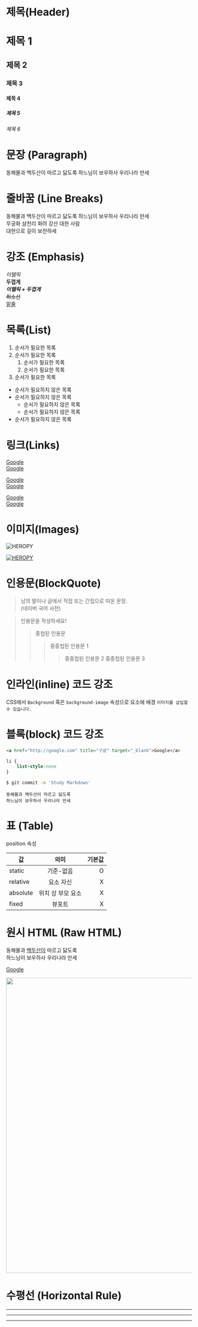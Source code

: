 # 제목(Header)

# 제목 1
## 제목 2
### 제목 3
#### 제목 4
##### 제목 5
###### 제목 6

# 문장 (Paragraph)
동해물과 백두산이 마르고 닳도록
하느님이 보우하사 우리나라 만세

# 줄바꿈 (Line Breaks)
동해물과  백두산이 마르고 닳도록 하느님이 보우하사 우리나라 만세 <br>무궁화 삼천리 화려 강산 대한 사람<br> 대한으로 길이 보전하세

# 강조 (Emphasis)
_이텔릭_  
**두껍게**  
**_이텔릭 + 두껍게_**  
~~취소선~~  
<u>밑줄</u>

# 목록(List)
1. 순서가 필요한 목록    
1. 순서가 필요한 목록  
    1. 순서가 필요한 목록
    1. 순서가 필요한 목록
1. 순서가 필요한 목록

- 순서가 필요하지 않은 목록
- 순서가 필요하지 않은 목록
    - 순서가 필요하지 않은 목록
    - 순서가 필요하지 않은 목록
- 순서가 필요하지 않은 목록

# 링크(Links)
<a href="http://google.com">Google</a>  
[Google](http://google.com)

<!-- hover시 툴팁보임 -->
<a href="http://google.com" title="구글">Google</a>    
[Google](http://google.com "구글로 이동!")

<a href="http://google.com" title="구글" target="_blank">Google</a>    
[Google](http://google.com "구글로 이동!")

# 이미지(Images)
<!-- 대체 텍스트 HEROPY -->
![HEROPY](https://i.ytimg.com/vi/FL3WMfS1rJY/hqdefault.jpg?sqp=-oaymwEcCOADEI4CSFXyq4qpAw4IARUAAIhCGAFwAcABBg==&rs=AOn4CLBgcKuJLSm5DnzXZX8sz8jmw8s8SQ)

<!-- 이미지 클릭시 링크로 이동 -->
[![HEROPY](https://i.ytimg.com/vi/FL3WMfS1rJY/hqdefault.jpg?sqp=-oaymwEcCOADEI4CSFXyq4qpAw4IARUAAIhCGAFwAcABBg==&rs=AOn4CLBgcKuJLSm5DnzXZX8sz8jmw8s8SQ)
](http://hxxeox.com/STARTER/index.html)

# 인용문(BlockQuote)
> 남의 말이나 글에서 직접 또는  간접으로 따온 문장.  
> (네이버 국어 사전)

> 인용문을 작성하세요!
>> 중첩된 인용문
>>> 중중첩된 인용문 1
>>>> 중중첩된 인용문 2
>>>> 중중첩된 인용문 3

# 인라인(inline) 코드 강조
<!-- 상단 숫자1번 왼쪽 기호 / 글자 드래그 후 ` 누르면 한번에 묶임-->
CSS에서 `Background` 혹은 `background-image` 속성으로 요소에 배경 `이미지를 삽입할 수 있습니다.`

# 블록(block) 코드 강조
```html
<a href="http://google.com" title="구글" target="_blank">Google</a>  
```

```css
li {
    list-style:none
}
```

```bash
$ git commit -m 'Study Markdown'
```

```plaintext
동해물과 백두산이 마르고 닳도록  
하느님이 보우하사 우리나라 만세
```

# 표 (Table)

position 속성  
<!-- 좌우로 : 기호를 넣으면 가운데 정렬 -->
<!-- 오른쪽에만 : 기호 넣을시 오른쪽 정렬 -->
값  |  의미  |  기본값  
--|:--:|--:
static | 기준-없음 | O
relative | 요소 자신 | X
absolute | 위치 상 부모 요소 | X
fixed | 뷰포트 | X

# 원시 HTML (Raw HTML)
<!-- u태그 보다 span에 style을 입력하는것을 더 권장한다 -->
동해물과 <span style="text-decoration:underline">백두산이</span> 마르고 닳도록<br>
하느님이 보우하사 우리나라 만세

<!-- target이 필요할 시 html문법으로 작성 가능-->
<a href="http://google.com" title="구글" target="_blank">Google</a> 

<!-- width로 지정가능 -->
<img width="800" src="https://i.ytimg.com/vi/FL3WMfS1rJY/hqdefault.jpg?sqp=-oaymwEcCOADEI4CSFXyq4qpAw4IARUAAIhCGAFwAcABBg==&rs=AOn4CLBgcKuJLSm5DnzXZX8sz8jmw8s8SQ">

# 수평선 (Horizontal Rule)

---
---
---
